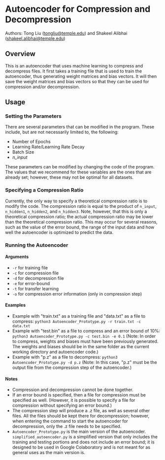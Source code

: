 # Autoencoder for Compression and Decompression
Authors: Tong Liu (tongliu@temple.edu) and Shakeel Alibhai (shakeel.alibhai@temple.edu)

## Overview
This is an autoencoder that uses machine learning to compress and decompress files. It first takes a training file that is used to train the autoencoder, thus generating weight matrices and bias vectors. It will then save the weight matrices and bias vectors so that they can be used for compression and/or decompression.

## Usage
### Setting the Parameters
There are several parameters that can be modified in the program. These include, but are not necessarily limited to, the following:

* Number of Epochs
* Learning Rate/Learning Rate Decay
* Batch Size
* *n_input*

These parameters can be modified by changing the code of the program. The values that we recommend for these variables are the ones that are already set; however, these may not be optimal for all datasets.

### Specifying a Compression Ratio
Currently, the only way to specify a theoretical compression ratio is to modify the code. The compression ratio is equal to the product of `n_input`, `n_hidden1`, `n_hidden2`, and `n_hidden3`. Note, however, that this is only a theoretical compression ratio; the actual compression ratio may be lower than the theoretical compression ratio. This may occur for several reasons, such as the value of the error bound, the range of the input data and how well the autoencoder is optimized to predict the data.

### Running the Autoencoder
#### Arguments
* `-r` for training file
* `-c` for compression file
* `-d` for decompression file
* `-e` for error-bound
* `-t` for transfer learning
* `-o` for compression error information (only in compression step)

#### Examples
* Example with "train.txt" as a training file and "data.txt" as a file to compress: `python3 Autoencoder_Prototype.py -r train.txt -c data.txt`
* Example with "test.bin" as a file to compress and an error bound of 10%: `python3 Autoencoder_Prototype.py -c test.bin -e 0.1` (Note: In order to compress, weights and biases must have been previously generated. The weights and biases should be in the same folder as the current working directory and autoencoder code.)
* Example with "p.z" as a file to decompress: `python3 Autoencoder_Prototype.py -d p.z` (Note: In this case, "p.z" must be the output file from the compression step of the autoencoder.)

#### Notes
* Compression and decompression cannot be done together.
* If an error bound is specified, then a file for compression must be specified as well. (However, it is possible to specify a file for compression without specifying an error bound.)
* The compression step will produce a .z file, as well as several other files. All the files should be kept there for decompression; however, when entering the command to start the autoencoder for decompression, only the .z file needs to be specified.
* `Autoencoder_Prototype.py` is the main version of the autoencoder. `simplified_autoencoder.py` is a simplified version that only includes the training and testing portions and does not include an error bound; it is designed to be used in Google Colaboratory and is not meant for as general uses as the main version is.
